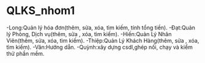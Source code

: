 # QLKS_nhom1

-Long:Quản lý hóa đơn(thêm, sửa, xóa, tìm kiếm, tính tổng tiền).
-Đạt:Quản lý Phòng, Dịch vụ(thêm, sửa , xóa, tìm kiếm).
-Hiến:Quản Lý Nhân Viên(thêm, sửa, xóa, tìm kiếm).
-Thiệp:Quản Lý Khách Hàng(thêm, sửa , xóa, tìm kiếm).
-Văn:Hướng dẫn.
-Quỳnh:xây dựng csdl,ghép nối, chạy và kiểm thử phần mềm.